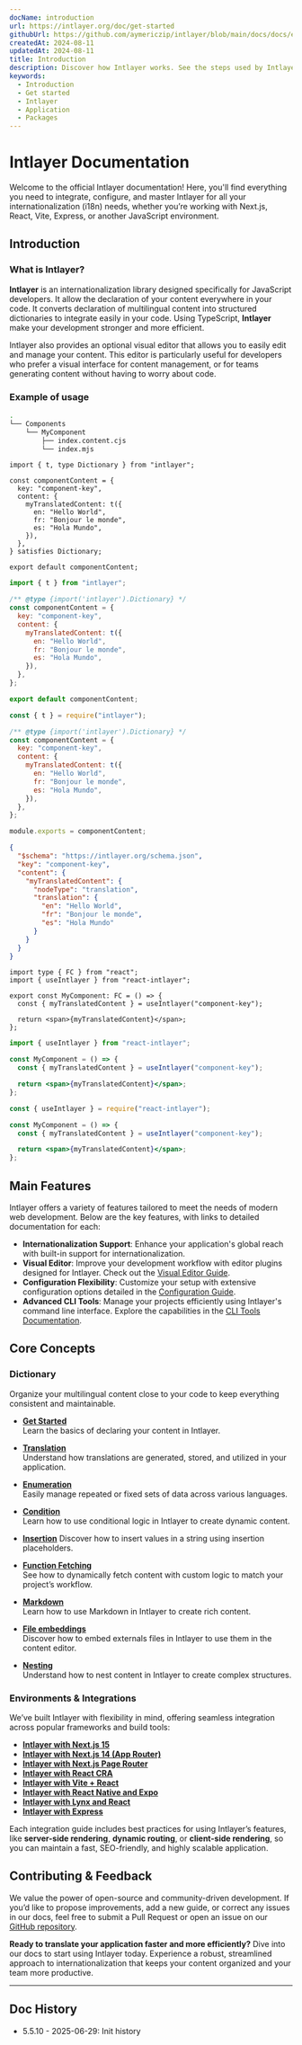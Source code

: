 ```yaml
---
docName: introduction
url: https://intlayer.org/doc/get-started
githubUrl: https://github.com/aymericzip/intlayer/blob/main/docs/docs/en/introduction.md
createdAt: 2024-08-11
updatedAt: 2024-08-11
title: Introduction
description: Discover how Intlayer works. See the steps used by Intlayer in your application. See what does the different packages do.
keywords:
  - Introduction
  - Get started
  - Intlayer
  - Application
  - Packages
---
```


# Intlayer Documentation

Welcome to the official Intlayer documentation! Here, you'll find everything you need to integrate, configure, and master Intlayer for all your internationalization (i18n) needs, whether you’re working with Next.js, React, Vite, Express, or another JavaScript environment.

## Introduction

### What is Intlayer?

**Intlayer** is an internationalization library designed specifically for JavaScript developers. It allow the declaration of your content everywhere in your code. It converts declaration of multilingual content into structured dictionaries to integrate easily in your code. Using TypeScript, **Intlayer** make your development stronger and more efficient.

Intlayer also provides an optional visual editor that allows you to easily edit and manage your content. This editor is particularly useful for developers who prefer a visual interface for content management, or for teams generating content without having to worry about code.

### Example of usage

```bash
.
└── Components
    └── MyComponent
        ├── index.content.cjs
        └── index.mjs
```

```tsx fileName="src/components/MyComponent/index.content.ts" contentDeclarationFormat="typescript"
import { t, type Dictionary } from "intlayer";

const componentContent = {
  key: "component-key",
  content: {
    myTranslatedContent: t({
      en: "Hello World",
      fr: "Bonjour le monde",
      es: "Hola Mundo",
    }),
  },
} satisfies Dictionary;

export default componentContent;
```

```javascript fileName="src/components/MyComponent/index.content.mjs" contentDeclarationFormat="esm"
import { t } from "intlayer";

/** @type {import('intlayer').Dictionary} */
const componentContent = {
  key: "component-key",
  content: {
    myTranslatedContent: t({
      en: "Hello World",
      fr: "Bonjour le monde",
      es: "Hola Mundo",
    }),
  },
};

export default componentContent;
```

```javascript fileName="src/components/MyComponent/index.content.cjs" contentDeclarationFormat="commonjs"
const { t } = require("intlayer");

/** @type {import('intlayer').Dictionary} */
const componentContent = {
  key: "component-key",
  content: {
    myTranslatedContent: t({
      en: "Hello World",
      fr: "Bonjour le monde",
      es: "Hola Mundo",
    }),
  },
};

module.exports = componentContent;
```

```json fileName="src/components/MyComponent/index.content.json" contentDeclarationFormat="json"
{
  "$schema": "https://intlayer.org/schema.json",
  "key": "component-key",
  "content": {
    "myTranslatedContent": {
      "nodeType": "translation",
      "translation": {
        "en": "Hello World",
        "fr": "Bonjour le monde",
        "es": "Hola Mundo"
      }
    }
  }
}
```

```tsx fileName="src/components/MyComponent/index.tsx" codeFormat="typescript"
import type { FC } from "react";
import { useIntlayer } from "react-intlayer";

export const MyComponent: FC = () => {
  const { myTranslatedContent } = useIntlayer("component-key");

  return <span>{myTranslatedContent}</span>;
};
```

```jsx fileName="src/components/MyComponent/index.mjx" codeFormat="esm"
import { useIntlayer } from "react-intlayer";

const MyComponent = () => {
  const { myTranslatedContent } = useIntlayer("component-key");

  return <span>{myTranslatedContent}</span>;
};
```

```jsx fileName="src/components/MyComponent/index.csx" codeFormat="commonjs"
const { useIntlayer } = require("react-intlayer");

const MyComponent = () => {
  const { myTranslatedContent } = useIntlayer("component-key");

  return <span>{myTranslatedContent}</span>;
};
```

## Main Features

Intlayer offers a variety of features tailored to meet the needs of modern web development. Below are the key features, with links to detailed documentation for each:

- **Internationalization Support**: Enhance your application's global reach with built-in support for internationalization.
- **Visual Editor**: Improve your development workflow with editor plugins designed for Intlayer. Check out the [Visual Editor Guide](https://github.com/aymericzip/intlayer/blob/main/docs/docs/en/intlayer_visual_editor.md).
- **Configuration Flexibility**: Customize your setup with extensive configuration options detailed in the [Configuration Guide](https://github.com/aymericzip/intlayer/blob/main/docs/docs/en/configuration.md).
- **Advanced CLI Tools**: Manage your projects efficiently using Intlayer's command line interface. Explore the capabilities in the [CLI Tools Documentation](https://github.com/aymericzip/intlayer/blob/main/docs/docs/en/intlayer_cli.md).

## Core Concepts

### Dictionary

Organize your multilingual content close to your code to keep everything consistent and maintainable.

- **[Get Started](https://github.com/aymericzip/intlayer/blob/main/docs/docs/en/dictionary/get_started.md)**  
  Learn the basics of declaring your content in Intlayer.

- **[Translation](https://github.com/aymericzip/intlayer/blob/main/docs/docs/en/dictionary/translation.md)**  
  Understand how translations are generated, stored, and utilized in your application.

- **[Enumeration](https://github.com/aymericzip/intlayer/blob/main/docs/docs/en/dictionary/enumeration.md)**  
  Easily manage repeated or fixed sets of data across various languages.

- **[Condition](https://github.com/aymericzip/intlayer/blob/main/docs/docs/en/dictionary/conditional.md)**  
  Learn how to use conditional logic in Intlayer to create dynamic content.

- **[Insertion](https://github.com/aymericzip/intlayer/blob/main/docs/docs/en/dictionary/insertion.md)**
  Discover how to insert values in a string using insertion placeholders.

- **[Function Fetching](https://github.com/aymericzip/intlayer/blob/main/docs/docs/en/dictionary/function_fetching.md)**  
  See how to dynamically fetch content with custom logic to match your project’s workflow.

- **[Markdown](https://github.com/aymericzip/intlayer/blob/main/docs/docs/en/dictionary/markdown.md)**  
  Learn how to use Markdown in Intlayer to create rich content.

- **[File embeddings](https://github.com/aymericzip/intlayer/blob/main/docs/docs/en/dictionary/file_embeddings.md)**  
  Discover how to embed externals files in Intlayer to use them in the content editor.

- **[Nesting](https://github.com/aymericzip/intlayer/blob/main/docs/docs/en/dictionary/nesting.md)**  
  Understand how to nest content in Intlayer to create complex structures.

### Environments & Integrations

We’ve built Intlayer with flexibility in mind, offering seamless integration across popular frameworks and build tools:

- **[Intlayer with Next.js 15](https://github.com/aymericzip/intlayer/blob/main/docs/docs/en/intlayer_with_nextjs_15.md)**
- **[Intlayer with Next.js 14 (App Router)](https://github.com/aymericzip/intlayer/blob/main/docs/docs/en/intlayer_with_nextjs_14.md)**
- **[Intlayer with Next.js Page Router](https://github.com/aymericzip/intlayer/blob/main/docs/docs/en/intlayer_with_nextjs_page_router.md)**
- **[Intlayer with React CRA](https://github.com/aymericzip/intlayer/blob/main/docs/docs/en/intlayer_with_create_react_app.md)**
- **[Intlayer with Vite + React](https://github.com/aymericzip/intlayer/blob/main/docs/docs/en/intlayer_with_vite+react.md)**
- **[Intlayer with React Native and Expo](https://github.com/aymericzip/intlayer/blob/main/docs/docs/en/intlayer_with_react_native+expo.md)**
- **[Intlayer with Lynx and React](https://github.com/aymericzip/intlayer/blob/main/docs/docs/en/intlayer_with_lynx+react.md)**
- **[Intlayer with Express](https://github.com/aymericzip/intlayer/blob/main/docs/docs/en/intlayer_with_express.md)**

Each integration guide includes best practices for using Intlayer’s features, like **server-side rendering**, **dynamic routing**, or **client-side rendering**, so you can maintain a fast, SEO-friendly, and highly scalable application.

## Contributing & Feedback

We value the power of open-source and community-driven development. If you’d like to propose improvements, add a new guide, or correct any issues in our docs, feel free to submit a Pull Request or open an issue on our [GitHub repository](https://github.com/aymericzip/intlayer/blob/main/docs/docs).

**Ready to translate your application faster and more efficiently?** Dive into our docs to start using Intlayer today. Experience a robust, streamlined approach to internationalization that keeps your content organized and your team more productive.

---

## Doc History

- 5.5.10 - 2025-06-29: Init history
